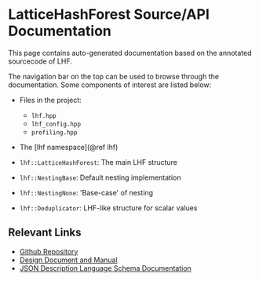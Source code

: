 # LatticeHashForest Source/API Documentation

This page contains auto-generated documentation based on the annotated
sourcecode of LHF.

The navigation bar on the top can be used to browse through the documentation.
Some components of interest are listed below:

* Files in the project:
  * `lhf.hpp`
  * `lhf_config.hpp`
  * `profiling.hpp`

* The [lhf namespace](@ref lhf)

* `lhf::LatticeHashForest`: The main LHF structure
* `lhf::NestingBase`: Default nesting implementation
* `lhf::NestingNone`: 'Base-case' of nesting
* `lhf::Deduplicator`: LHF-like structure for scalar values

## Relevant Links

* [Github Repository](https://github.com/aghorui/lhf)
* [Design Document and Manual](https://github.com/aghorui/lhf/blob/master/doc/guide.md)
* [JSON Description Language Schema Documentation](https://aghorui.github.io/lhf/schema/)